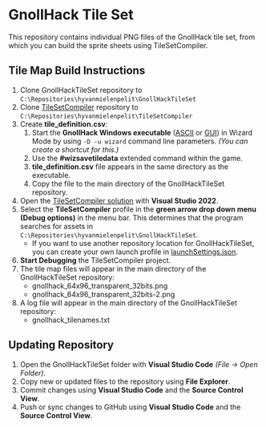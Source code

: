 # GnollHack Tile Set

This repository contains individual PNG files of the GnollHack tile set, from which you can build the sprite sheets using TileSetCompiler.

## Tile Map Build Instructions

1. Clone GnollHackTileSet repository to `C:\Repositories\hyvanmielenpelit\GnollHackTileSet`
2. Clone [TileSetCompiler](https://github.com/hyvanmielenpelit/TileSetCompiler) repository to `C:\Repositories\hyvanmielenpelit\TileSetCompiler`
3. Create **tile_definition.csv**:
    1. Start the **GnollHack Windows executable** ([ASCII](https://github.com/hyvanmielenpelit/GnollHack/wiki/Build-Instructions-for-ASCII-Version-on-Windows) or [GUI](https://github.com/hyvanmielenpelit/GnollHack/wiki/Build-Instructions-for-Windows-GUI-Version-on-Windows)) in Wizard Mode by using `-D -u wizard` command line parameters. *(You can create a shortcut for this.)*
    2. Use the **#wizsavetiledata** extended command within the game.
    3. **tile_definition.csv** file appears in the same directory as the executable.
    4. Copy the file to the main directory of the GnollHackTileSet repository.
4. Open the [TileSetCompiler solution](https://github.com/hyvanmielenpelit/TileSetCompiler) with **Visual Studio 2022**.
5. Select the **TileSetCompiler** profile in the **green arrow drop down menu (Debug options)** in the menu bar. This determines that the program searches for assets in `C:\Repositories\hyvanmielenpelit\GnollHackTileSet`.
    - If you want to use another repository location for GnollHackTileSet, you can create your own launch profile in [launchSettings.json](https://github.com/hyvanmielenpelit/TileSetCompiler/blob/master/TileSetCompiler/Properties/launchSettings.json).
6. **Start Debugging** the TileSetCompiler project.
7. The tile map files will appear in the main directory of the GnollHackTileSet repository:
    - gnollhack_64x96_transparent_32bits.png
    - gnollhack_64x96_transparent_32bits-2.png
8. A log file will appear in the main directory of the GnollHackTileSet repository:
    - gnollhack_tilenames.txt

## Updating Repository

1. Open the GnollHackTileSet folder with **Visual Studio Code** *(File → Open Folder)*.
2. Copy new or updated files to the repository using  **File Explorer**.
3. Commit changes using **Visual Studio Code** and the **Source Control View**.
4. Push or sync changes to GitHub using **Visual Studio Code** and the **Source Control View**.
